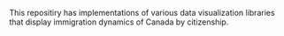 This repositiry has implementations of various data visualization libraries that display immigration dynamics of Canada by citizenship.
